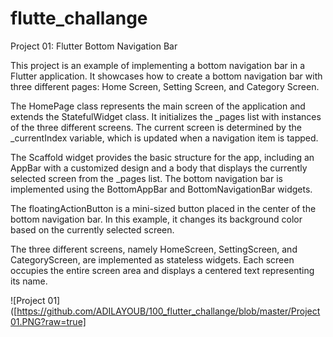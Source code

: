 # flutte_challange


Project 01: Flutter Bottom Navigation Bar

This project is an example of implementing a bottom navigation bar in a Flutter application. It showcases how to create a bottom navigation bar with three different pages: Home Screen, Setting Screen, and Category Screen.

The HomePage class represents the main screen of the application and extends the StatefulWidget class. It initializes the _pages list with instances of the three different screens. The current screen is determined by the _currentIndex variable, which is updated when a navigation item is tapped.

The Scaffold widget provides the basic structure for the app, including an AppBar with a customized design and a body that displays the currently selected screen from the _pages list. The bottom navigation bar is implemented using the BottomAppBar and BottomNavigationBar widgets.

The floatingActionButton is a mini-sized button placed in the center of the bottom navigation bar. In this example, it changes its background color based on the currently selected screen.

The three different screens, namely HomeScreen, SettingScreen, and CategoryScreen, are implemented as stateless widgets. Each screen occupies the entire screen area and displays a centered text representing its name.

![Project 01]([https://github.com/ADILAYOUB/100_flutter_challange/blob/master/Project01.PNG?raw=true]
